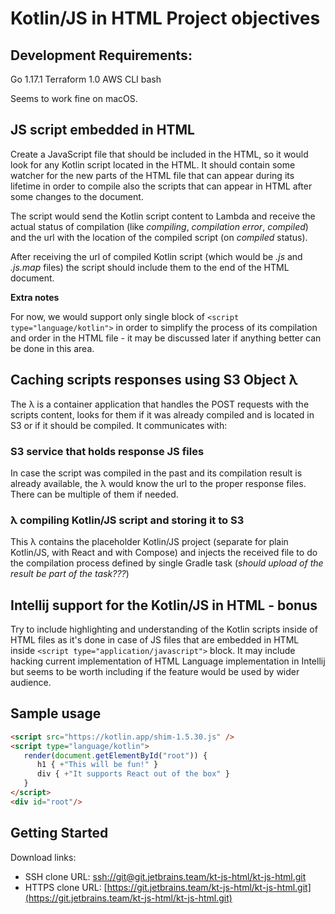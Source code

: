 # Kotlin/JS in HTML Project objectives


## Development Requirements:

Go 1.17.1
Terraform 1.0
AWS CLI
bash

Seems to work fine on macOS.

## JS script embedded in HTML

Create a JavaScript file that should be included in the HTML, so it would look for
any Kotlin script located in the HTML. It should contain some watcher for the new
parts of the HTML file that can appear during its lifetime in order to compile also
the scripts that can appear in HTML after some changes to the document.

The script would send the Kotlin script content to Lambda and receive the actual
status of compilation (like _compiling_, _compilation error_, _compiled_) and the
url with the location of the compiled script (on _compiled_ status).

After receiving the url of compiled Kotlin script (which would be _.js_ and
_.js.map_ files) the script should include them to the end of the HTML document.

**Extra notes**

For now, we would support only single block of ```<script type="language/kotlin">```
in order to simplify the process of its compilation and order in the HTML file -
it may be discussed later if anything better can be done in this area.

## Caching scripts responses using S3 Object λ

The λ is a container application that handles the POST requests with the scripts content,
looks for them if it was already compiled and is located in S3 or if it should be compiled.
It communicates with:

### S3 service that holds response JS files

In case the script was compiled in the past and its compilation result is already available,
the λ would know the url to the proper response files. There can be multiple of them if
needed.

### λ compiling Kotlin/JS script and storing it to S3

This λ contains the placeholder Kotlin/JS project (separate for plain Kotlin/JS, with React
and with Compose) and injects the received file to do the compilation process defined by
single Gradle task (_should upload of the result be part of the task???_)

## Intellij support for the Kotlin/JS in HTML - bonus

Try to include highlighting and understanding of the Kotlin scripts inside of HTML files
as it's done in case of JS files that are embedded in HTML inside
```<script type="application/javascript">``` block. It may include hacking current implementation
of HTML Language implementation in Intellij but seems to be worth including if the feature
would be used by wider audience.

## Sample usage

```html
<script src="https://kotlin.app/shim-1.5.30.js" />
<script type="language/kotlin">
   render(document.getElementById("root")) {
      h1 { +"This will be fun!" }
      div { +"It supports React out of the box" }
   }
</script>
<div id="root"/>
```

## Getting Started

Download links:
- SSH clone URL: [ssh://git@git.jetbrains.team/kt-js-html/kt-js-html.git](ssh://git@git.jetbrains.team/kt-js-html/kt-js-html.git)
- HTTPS clone URL: [https://git.jetbrains.team/kt-js-html/kt-js-html.git](https://git.jetbrains.team/kt-js-html/kt-js-html.git)
